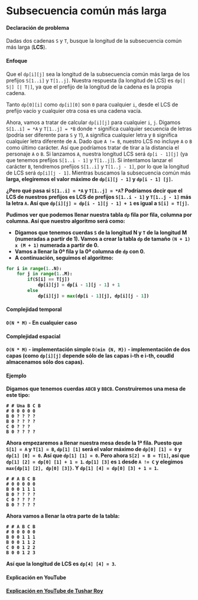 # Subsecuencia común más larga

#### Declaración de problema

Dadas dos cadenas `S` y `T`, busque la longitud de la subsecuencia común más larga (<b>LCS</b>).

#### Enfoque

Que el `dp[i][j]` sea la longitud de la subsecuencia común más larga de los prefijos `S[1..i]` y `T[1..j]`. Nuestra respuesta (la longitud de LCS) es `dp[| S|] [| T|]`, ya que el prefijo de la longitud de la cadena es la propia cadena.

Tanto `dp[0][i]` como `dp[i][0]` son `0` para cualquier `i`, desde el LCS de prefijo vacío y cualquier otra cosa es una cadena vacía.

Ahora, vamos a tratar de calcular `dp[i][j]` para cualquier `i`, `j`. Digamos `S[1..i] = *A` y `T[1..j] = *B` donde `*` significa cualquier secuencia de letras (podría ser diferente para `S` y `T`), `A` significa cualquier letra y `B` significa cualquier letra diferente de `A`. Dado que `A != B`, nuestro LCS no incluye `A` o `B` como último carácter. Así que podríamos tratar de tirar a la distancia el personaje `A` o `B`. Si lanzamos `A`, nuestra longitud LCS será `dp[i - 1][j]` (ya que tenemos prefijos `S[1..i - 1]` y `T[1..j]`). Si intentamos lanzar el carácter `B`, tendremos prefijos `S[1..i]` y `T[1..j - 1]`, por lo que la longitud de LCS será `dp[i][j - 1]`. Mientras buscamos la subsecuencia común más <b>larga<b>, elegiremos <b>el valor máximo</b> de `dp[i][j - 1]` y `dp[i - 1] [j]`.

¿Pero qué pasa si `S[1..i] = *A` y `T[1..j] = *A`? Podríamos decir que el LCS de nuestros prefijos es LCS de prefijos `S[1..i - 1]` y `T[1..j - 1]` <b>más</b> la letra `A`. Así que `dp[i][j] = dp[i - 1][j - 1] + 1` es igual a `S[i] = T[j]`.

Pudimos ver que podemos llenar nuestra tabla `dp` fila por fila, columna por columna. Así que nuestro algoritmo será como:

- Digamos que tenemos cuerdas `S` de la longitud N y `T` de la longitud M (numeradas a partir de 1). Vamos a crear la tabla `dp` de tamaño `(N + 1) x (M + 1)` numerada a partir de 0.
- Vamos a llenar la 0ª fila y la 0ª columna de `dp` con 0.
- A continuación, seguimos el algoritmo:

```python
for i in range(1..N):
    for j in range(1..M):
        if(S[i] == T[j])
            dp[i][j] = dp[i - 1][j - 1] + 1
        else
            dp[i][j] = max(dp[i - 1][j], dp[i][j - 1])
```

#### Complejidad temporal 

`O(N * M)` - En cualquier caso

#### Complejidad espacial

`O(N * M)` - implementación simple
`O(min {N, M})` - implementación de dos capas (como `dp[i][j]` depende sólo de las capas i-th e i-th, coudld almacenamos sólo dos capas).

#### Ejemplo

Digamos que tenemos cuerdas `ABCB` y `BBCB`. Construiremos una mesa de este tipo:

```
# # Una B C B
# 0 0 0 0 0
B 0 ? ? ? ?
B 0 ? ? ? ?
C 0 ? ? ?
B 0 ? ? ? ?
```

Ahora empezaremos a llenar nuestra mesa desde la 1ª fila. Puesto que `S[1] = A` y `T[1] = B`, `dp[1] [1]` será el valor máximo de `dp[0] [1] = 0` y `dp[1] [0] = 0`. Así que `dp[1] [1] = 0`. Pero ahora `S[2] = B = T[1]`, así que `dp[1] [2] = dp[0] [1] + 1 = 1`. `dp[1] [3]` es `1` desde `A != C` y elegimos `max{dp[1] [2], dp[0] [3]}`. Y `dp[1] [4] = dp[0] [3] + 1 = 1`.

```
# # A B C B
# 0 0 0 0 0
B 0 0 1 1 1
B 0 ? ? ? ?
C 0 ? ? ? ?
B 0 ? ? ? ?
```

Ahora vamos a llenar la otra parte de la tabla:

```
# # A B C B
# 0 0 0 0 0
B 0 0 1 1 1
B 0 0 1 1 2
C 0 0 1 2 2
B 0 0 1 2 3
```

Así que la longitud de LCS es `dp[4] [4] = 3`.

#### Explicación en YouTube

[Explicación en YouTube de Tushar Roy](https://youtu.be/NnD96abizww)

